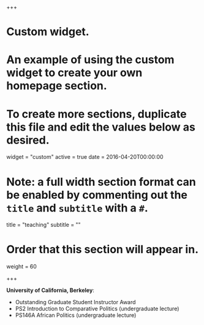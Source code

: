+++
# Custom widget.
# An example of using the custom widget to create your own homepage section.
# To create more sections, duplicate this file and edit the values below as desired.
widget = "custom"
active = true
date = 2016-04-20T00:00:00

# Note: a full width section format can be enabled by commenting out the `title` and `subtitle` with a `#`.
title = "teaching"
subtitle = ""

# Order that this section will appear in.
weight = 60

+++

**University of California, Berkeley**:

- Outstanding Graduate Student Instructor Award
- PS2 Introduction to Comparative Politics (undergraduate lecture) 
- PS146A African Politics (undergraduate lecture) 